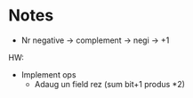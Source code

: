 # Notes

* Nr negative -> complement -> negi -> +1

HW:
* Implement ops
    * Adaug un field rez (sum bit+1 produs *2)